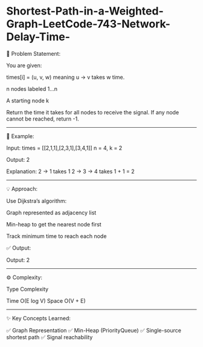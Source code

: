 # Shortest-Path-in-a-Weighted-Graph-LeetCode-743-Network-Delay-Time-
🧩 Problem Statement:

You are given:

times[i] = (u, v, w) meaning u → v takes w time.

n nodes labeled 1…n

A starting node k


Return the time it takes for all nodes to receive the signal.
If any node cannot be reached, return -1.


---

🔹 Example:

Input:
times = [[2,1,1],[2,3,1],[3,4,1]]
n = 4, k = 2

Output: 2

Explanation:
2 -> 1 takes 1
2 -> 3 -> 4 takes 1 + 1 = 2


---

💡 Approach:

Use Dijkstra’s algorithm:

Graph represented as adjacency list

Min-heap to get the nearest node first

Track minimum time to reach each node


✅ Output:

Output: 2


---

⚙️ Complexity:

Type	Complexity

Time	O(E log V)
Space	O(V + E)



---

✨ Key Concepts Learned:

✅ Graph Representation
✅ Min-Heap (PriorityQueue)
✅ Single-source shortest path
✅ Signal reachability

